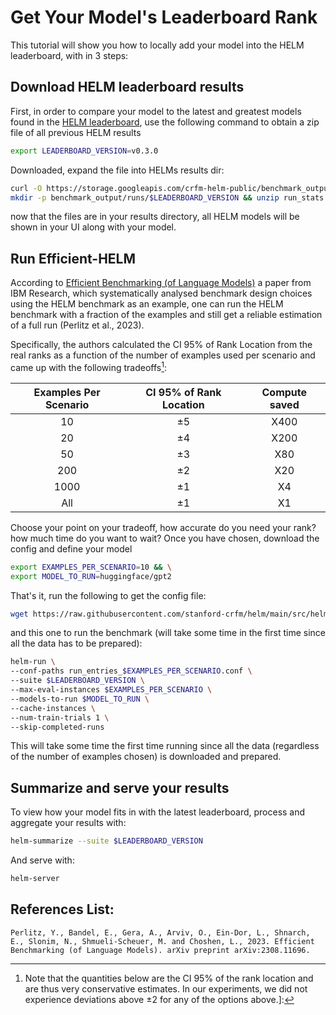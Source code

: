 # Get Your Model's Leaderboard Rank

This tutorial will show you how to locally add your model into the HELM leaderboard, with in 3 steps:

## Download HELM leaderboard results

First, in order to compare your model to the latest and greatest models found in the [HELM leaderboard](https://crfm.stanford.edu/helm/latest/?group=core_scenarios), use the following command to obtain a zip file of all previous HELM results

```bash
export LEADERBOARD_VERSION=v0.3.0
```

Downloaded, expand the file into HELMs results dir:

```bash
curl -O https://storage.googleapis.com/crfm-helm-public/benchmark_output/archives/$LEADERBOARD_VERSION/run_stats.zip &&\
mkdir -p benchmark_output/runs/$LEADERBOARD_VERSION && unzip run_stats.zip -d benchmark_output/runs/$LEADERBOARD_VERSION
```

now that the files are in your results directory, all HELM models will be shown in your UI along with your model.

## Run Efficient-HELM

According to [Efficient Benchmarking (of Language Models)](https://arxiv.org/pdf/2308.11696.pdf) a paper from IBM Research, which systematically analysed benchmark design choices using the HELM benchmark as an example, one can run the HELM benchmark with a fraction of the examples and still get a reliable estimation of a full run (Perlitz et al., 2023).  

Specifically, the authors calculated the CI 95% of Rank Location from the real ranks as a function of the number of examples used per scenario and came up with the following tradeoffs[^1]:

| Examples Per Scenario | CI 95% of Rank Location | Compute saved |
| :-------------------: | :---------------------: | :-----------: |
|          10           |           ±5            |     X400      |
|          20           |           ±4            |     X200      |
|          50           |           ±3            |      X80      |
|          200          |           ±2            |      X20      |
|         1000          |           ±1            |      X4       |
|          All          |           ±1            |      X1       |


Choose your point on your tradeoff, how accurate do you need your rank? how much time do you want to wait? Once you have chosen, download the config and define your model
```bash
export EXAMPLES_PER_SCENARIO=10 && \
export MODEL_TO_RUN=huggingface/gpt2
```

That's it, run the following to get the config file:

```bash
wget https://raw.githubusercontent.com/stanford-crfm/helm/main/src/helm/benchmark/presentation/run_entries_core_scenarios_$EXAMPLES_PER_SCENARIO.conf -O run_specs_$EXAMPLES_PER_SCENARIO.conf
```

and this one to run the benchmark (will take some time in the first time since all the data has to be prepared):

```bash
helm-run \
--conf-paths run_entries_$EXAMPLES_PER_SCENARIO.conf \
--suite $LEADERBOARD_VERSION \
--max-eval-instances $EXAMPLES_PER_SCENARIO \
--models-to-run $MODEL_TO_RUN \
--cache-instances \
--num-train-trials 1 \
--skip-completed-runs
```

This will take some time the first time running since all the data (regardless of the number of examples chosen) is downloaded and prepared.


## Summarize and serve your results

To view how your model fits in with the latest leaderboard, process and aggregate your results with:

```bash
helm-summarize --suite $LEADERBOARD_VERSION
```

And serve with:

```bash
helm-server
```

## References List:

```Perlitz, Y., Bandel, E., Gera, A., Arviv, O., Ein-Dor, L., Shnarch, E., Slonim, N., Shmueli-Scheuer, M. and Choshen, L., 2023. Efficient Benchmarking (of Language Models). arXiv preprint arXiv:2308.11696.```

[^1]: Note that the quantities below are the CI 95% of the rank location and are thus very conservative estimates. In our experiments, we did not experience deviations above ±2 for any of the options above.]:
